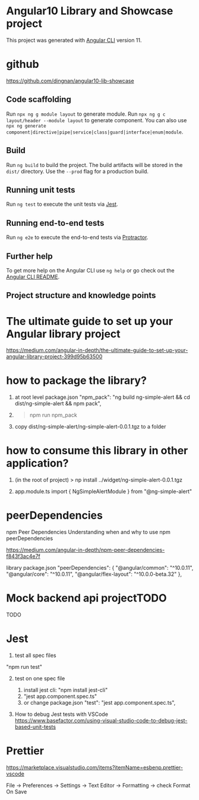 # Angular10 Library and Showcase project

This project was generated with [Angular CLI](https://github.com/angular/angular-cli) version 11.

# github

https://github.com/dingnan/angular10-lib-showcase

## Code scaffolding

Run `npx ng g module layout` to generate module.
Run `npx ng g c layout/header --module layout` to generate component.
You can also use `npx ng generate component|directive|pipe|service|class|guard|interface|enum|module`.

## Build

Run `ng build` to build the project. The build artifacts will be stored in the `dist/` directory. Use the `--prod` flag for a production build.

## Running unit tests

Run `ng test` to execute the unit tests via [Jest](https://jestjs.io/).

## Running end-to-end tests

Run `ng e2e` to execute the end-to-end tests via [Protractor](http://www.protractortest.org/).

## Further help

To get more help on the Angular CLI use `ng help` or go check out the [Angular CLI README](https://github.com/angular/angular-cli/blob/master/README.md).

## Project structure and knowledge points

# The ultimate guide to set up your Angular library project

https://medium.com/angular-in-depth/the-ultimate-guide-to-set-up-your-angular-library-project-399d95b63500

# how to package the library?

1. at root level package.json
   "npm_pack": "ng build ng-simple-alert && cd dist/ng-simple-alert && npm pack",

2. > npm run npm_pack

3. copy dist/ng-simple-alert/ng-simple-alert-0.0.1.tgz to a folder

# how to consume this library in other application?

1. (in the root of project) > np install ../widget/ng-simple-alert-0.0.1.tgz

2. app.module.ts
   import { NgSimpleAlertModule } from "@ng-simple-alert"

# peerDependencies

npm Peer Dependencies
Understanding when and why to use npm peerDependencies

https://medium.com/angular-in-depth/npm-peer-dependencies-f843f3ac4e7f

library package.json
"peerDependencies": {
"@angular/common": "^10.0.11",
"@angular/core": "^10.0.11",
"@angular/flex-layout": "^10.0.0-beta.32"
},

# Mock backend api projectTODO

TODO

# Jest

1. test all spec files

"npm run test"

2. test on one spec file

   1. install jest cli: "npm install jest-cli"
   2. "jest app.component.spec.ts"
   3. or change package.json "test": "jest app.component.spec.ts",

3. How to debug Jest tests with VSCode
   https://www.basefactor.com/using-visual-studio-code-to-debug-jest-based-unit-tests

# Prettier

https://marketplace.visualstudio.com/items?itemName=esbenp.prettier-vscode

File -> Preferences -> Settings -> Text Editor -> Formatting -> check Format On Save
